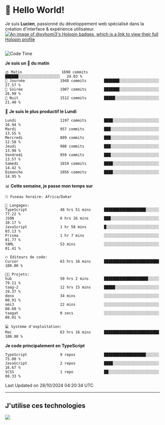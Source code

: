 # 👋 Hello World!

Je suis **Lucien**, passionné du développement web spécialisé dans la création d'interface & expérience utilisateur.
[![An image of @xyhomi3's Holopin badges, which is a link to view their full Holopin profile](https://holopin.me/xyhomi3)](https://holopin.io/@xyhomi3)

##

<!--START_SECTION:waka-->
![Code Time](http://img.shields.io/badge/Code%20Time-2%2C427%20hrs%2029%20mins-blue)

**Je suis un 🐤 du matin** 

```text
🌞 Matin                  1698 commits        ██████░░░░░░░░░░░░░░░░░░░   24.03 % 
🌆 Journée                1948 commits        ███████░░░░░░░░░░░░░░░░░░   27.57 % 
🌃 Soirée                 1907 commits        ███████░░░░░░░░░░░░░░░░░░   26.99 % 
🌙 Nuit                   1512 commits        █████░░░░░░░░░░░░░░░░░░░░   21.40 % 
```
📅 **Je suis le plus productif le Lundi** 

```text
Lundi                    1197 commits        ████░░░░░░░░░░░░░░░░░░░░░   16.94 % 
Mardi                    957 commits         ███░░░░░░░░░░░░░░░░░░░░░░   13.55 % 
Mercredi                 889 commits         ███░░░░░░░░░░░░░░░░░░░░░░   12.58 % 
Jeudi                    988 commits         ███░░░░░░░░░░░░░░░░░░░░░░   13.98 % 
Vendredi                 959 commits         ███░░░░░░░░░░░░░░░░░░░░░░   13.57 % 
Samedi                   1019 commits        ████░░░░░░░░░░░░░░░░░░░░░   14.42 % 
Dimanche                 1056 commits        ████░░░░░░░░░░░░░░░░░░░░░   14.95 % 
```


📊 **Cette semaine, je passe mon temps sur** 

```text
🕑︎ Fuseau horaire: Africa/Dakar

💬 Langages: 
TypeScript               48 hrs 51 mins      ███████████████████░░░░░░   77.22 % 
JSON                     6 hrs 26 mins       ███░░░░░░░░░░░░░░░░░░░░░░   10.17 % 
JavaScript               1 hr 58 mins        █░░░░░░░░░░░░░░░░░░░░░░░░   03.13 % 
Prisma                   1 hr 7 mins         ░░░░░░░░░░░░░░░░░░░░░░░░░   01.77 % 
YAML                     53 mins             ░░░░░░░░░░░░░░░░░░░░░░░░░   01.41 % 

🔥 Éditeurs de code: 
Cursor                   63 hrs 16 mins      █████████████████████████   100.00 % 

🐱‍💻 Projets: 
hub                      50 hrs 2 mins       ████████████████████░░░░░   79.11 % 
taag-2                   12 hrs 15 mins      █████░░░░░░░░░░░░░░░░░░░░   19.37 % 
deno                     34 mins             ░░░░░░░░░░░░░░░░░░░░░░░░░   00.91 % 
omi3                     22 mins             ░░░░░░░░░░░░░░░░░░░░░░░░░   00.60 % 
taagat                   0 secs              ░░░░░░░░░░░░░░░░░░░░░░░░░   00.01 % 

💻 Système d'exploitation: 
Mac                      63 hrs 16 mins      █████████████████████████   100.00 % 
```

**Je code principalement en TypeScript** 

```text
TypeScript               9 repos             ███████████████████░░░░░░   75.00 % 
JavaScript               2 repos             ████░░░░░░░░░░░░░░░░░░░░░   16.67 % 
SCSS                     1 repo              ██░░░░░░░░░░░░░░░░░░░░░░░   08.33 % 
```




 Last Updated on 28/10/2024 04:20:34 UTC
<!--END_SECTION:waka-->
---

## J'utilise ces technologies

<p align="left">
  <a href="https://skillicons.dev">
    <img src="https://skillicons.dev/icons?i=ts,js,md,scss,tailwind,react,docker,express,astro,vite,nextjs,vercel,figma,ableton" />
  </a>
</p>

